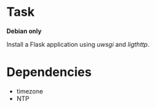 # Task

**Debian only**

Install a Flask application using *uwsgi* and *ligthttp*.
 
# Dependencies

 * timezone
 * NTP
